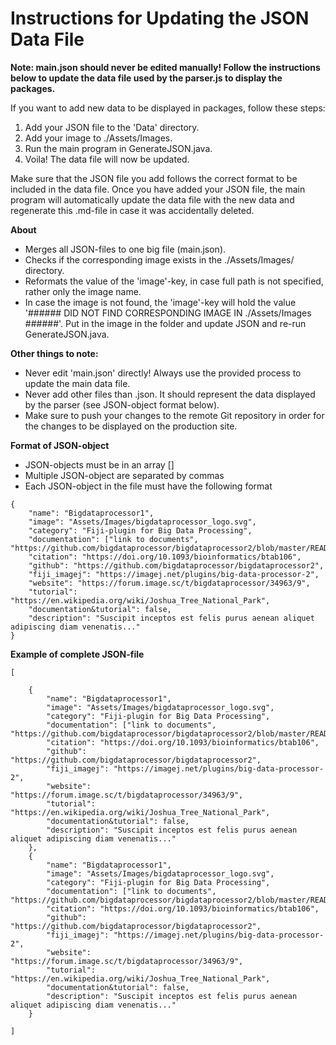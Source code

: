 # Instructions for Updating the JSON Data File
**Note: main.json should never be edited manually! Follow the instructions below to update the data file used by the parser.js to display the packages.**

If you want to add new data to be displayed in packages, follow these steps:

1. Add your JSON file to the 'Data' directory.
2. Add your image to ./Assets/Images.
3. Run the main program in GenerateJSON.java.
4. Voila! The data file will now be updated.

Make sure that the JSON file you add follows the correct format to be included in the data file. Once you have added your JSON file, the main program will automatically update the data file with the new data and regenerate this .md-file in case it was accidentally deleted.

**About**

- Merges all JSON-files to one big file (main.json).
- Checks if the corresponding image exists in the ./Assets/Images/ directory.
- Reformats the value of the 'image'-key, in case full path is not specified, rather only the image name.
- In case the image is not found, the 'image'-key will hold the value '###### DID NOT FIND CORRESPONDING IMAGE IN ./Assets/Images ######'. Put in the image in the folder and update JSON and re-run GenerateJSON.java.

**Other things to note:**

- Never edit 'main.json' directly! Always use the provided process to update the main data file.
- Never add other files than .json. It should represent the data displayed by the parser (see JSON-object format below).
- Make sure to push your changes to the remote Git repository in order for the changes to be displayed on the production site.

**Format of JSON-object**

- JSON-objects must be in an array []
- Multiple JSON-object are separated by commas
- Each JSON-object in the file must have the following format

```
{
	"name": "Bigdataprocessor1",
	"image": "Assets/Images/bigdataprocessor_logo.svg",
	"category": "Fiji-plugin for Big Data Processing",
	"documentation": ["link to documents", "https://github.com/bigdataprocessor/bigdataprocessor2/blob/master/README.md"],
	"citation": "https://doi.org/10.1093/bioinformatics/btab106",
	"github": "https://github.com/bigdataprocessor/bigdataprocessor2", 
	"fiji_imagej": "https://imagej.net/plugins/big-data-processor-2",
	"website": "https://forum.image.sc/t/bigdataprocessor/34963/9",
	"tutorial": "https://en.wikipedia.org/wiki/Joshua_Tree_National_Park", 
	"documentation&tutorial": false,
	"description": "Suscipit inceptos est felis purus aenean aliquet adipiscing diam venenatis..."
}
```

**Example of complete JSON-file**

```
[ 

	{
		"name": "Bigdataprocessor1",
		"image": "Assets/Images/bigdataprocessor_logo.svg",
		"category": "Fiji-plugin for Big Data Processing",
		"documentation": ["link to documents", "https://github.com/bigdataprocessor/bigdataprocessor2/blob/master/README.md"],
		"citation": "https://doi.org/10.1093/bioinformatics/btab106",
		"github": "https://github.com/bigdataprocessor/bigdataprocessor2", 
		"fiji_imagej": "https://imagej.net/plugins/big-data-processor-2",
		"website": "https://forum.image.sc/t/bigdataprocessor/34963/9",
		"tutorial": "https://en.wikipedia.org/wiki/Joshua_Tree_National_Park", 
		"documentation&tutorial": false,
		"description": "Suscipit inceptos est felis purus aenean aliquet adipiscing diam venenatis..."
	},
	{
		"name": "Bigdataprocessor1",
		"image": "Assets/Images/bigdataprocessor_logo.svg",
		"category": "Fiji-plugin for Big Data Processing",
		"documentation": ["link to documents", "https://github.com/bigdataprocessor/bigdataprocessor2/blob/master/README.md"],
		"citation": "https://doi.org/10.1093/bioinformatics/btab106",
		"github": "https://github.com/bigdataprocessor/bigdataprocessor2", 
		"fiji_imagej": "https://imagej.net/plugins/big-data-processor-2",
		"website": "https://forum.image.sc/t/bigdataprocessor/34963/9",
		"tutorial": "https://en.wikipedia.org/wiki/Joshua_Tree_National_Park", 
		"documentation&tutorial": false,
		"description": "Suscipit inceptos est felis purus aenean aliquet adipiscing diam venenatis..."
	}

] 
```